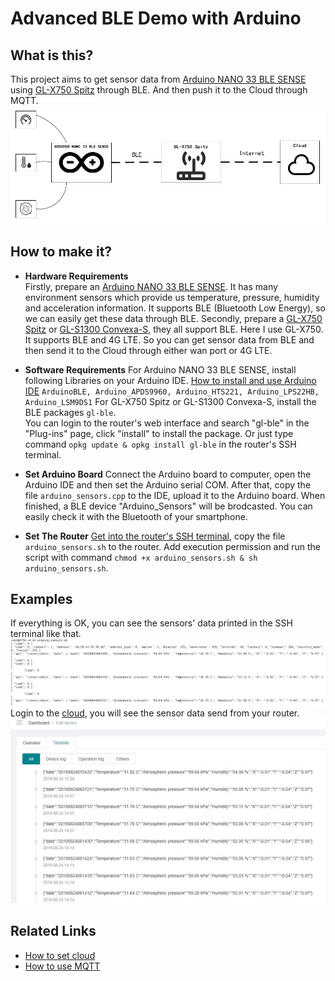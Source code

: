 # Advanced BLE Demo with Arduino
## What is this?
This project aims to get sensor data from [Arduino NANO 33 BLE SENSE](https://store.arduino.cc/usa/nano-33-ble-sense-with-headers) using [GL-X750 Spitz](https://www.gl-inet.com/products/gl-x750/) through BLE. And then push it to the Cloud through MQTT.
![BLE to Internet](https://github.com/YaoSir/Demonstration/blob/master/images/BLE-Internet.JPG)
## How to make it?
- **Hardware Requirements**  
Firstly, prepare an [Arduino NANO 33 BLE SENSE](https://store.arduino.cc/usa/nano-33-ble-sense-with-headers). It has many environment sensors which provide us temperature, pressure, humidity and acceleration information. It supports BLE (Bluetooth Low Energy), so we can easily get these data through BLE.
Secondly, prepare a [GL-X750 Spitz](https://www.gl-inet.com/products/gl-x750/) or [GL-S1300 Convexa-S](https://www.gl-inet.com/products/gl-s1300/), they all support BLE. Here I use GL-X750. It supports BLE and 4G LTE. So you can get sensor data from BLE and then send it to the Cloud through either wan port or 4G LTE.

- **Software Requirements**
For Arduino NANO 33 BLE SENSE, install following Libraries on your Arduino IDE.
[How to install and use Arduino IDE](https://www.arduino.cc/en/Main/Software)
`ArduinoBLE, Arduino_APDS9960, Arduino_HTS221, Arduino_LPS22HB, Arduino_LSM9DS1`
For GL-X750 Spitz or GL-S1300 Convexa-S, install the BLE packages `gl-ble`.  
You can login to the router's web interface and search "gl-ble" in the "Plug-ins" page, click "install" to install the package. Or just type command `opkg update & opkg install gl-ble` in the router's SSH terminal.
- **Set Arduino Board**
Connect the Arduino board to computer, open the Arduino IDE and then set the Arduino serial COM. After that, copy the file `arduino_sensors.cpp` to the IDE, upload it to the Arduino board. When finished, a BLE device "Arduino_Sensors" will be brodcasted. You can easily check it with the Bluetooth of your smartphone.
- **Set The Router**
[Get into the router's SSH terminal](https://docs.gl-inet.com/en/3/app/ssh/), copy the file `arduino_sensors.sh` to the router. Add execution permission and run the script with command `chmod +x arduino_sensors.sh & sh arduino_sensors.sh`.
## Examples
If everything is OK, you can see the sensors' data printed in the SSH terminal like that.
![](https://github.com/YaoSir/Demonstration/blob/master/images/sensor_data.JPG)
Login to the [cloud](https://www.goodcloud.xyz/#/login), you will see the sensor data send from your router.
![](https://github.com/YaoSir/Demonstration/blob/master/images/cloud.JPG) 
## Related Links
- [How to set cloud](https://docs.gl-inet.com/en/3/app/cloud/)
- [How to use MQTT](https://docs.gl-inet.com/en/3/app/ble2mqtt/)
